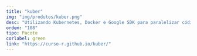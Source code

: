```yaml
---
title: "kuber"
img: "img/produtos/kuber.png"
desc: "Utilizando Kubernetes, Docker e Google SDK para paralelizar códigos na nuvem."
ordem: "108"
tipo: Pacote
corlabel: green
link: "https://curso-r.github.io/kuber/"
---
```


<!--
# # planejamento
# 
# - auth0
# - treesnip
# - shinyhttr
# - livro
# - zen do R
# - decryptr
# - rightgbm
# - kuber
# - bltm
# - wavesurfer
# - pesqEle
# 
# # o que precisamos fazer?
# 
# - copiar a estrutura de cursos
# 
# - imagem
# - descrição
# - nome
-->